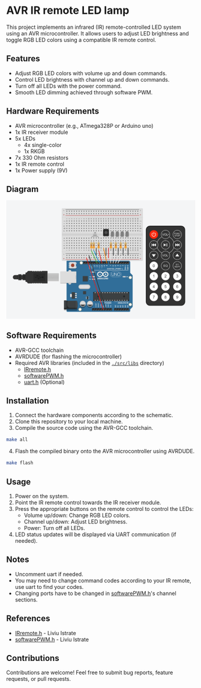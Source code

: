 # AVR IR remote LED lamp

This project implements an infrared (IR) remote-controlled LED system using an AVR microcontroller. It allows users to adjust LED brightness and toggle RGB LED colors using a compatible IR remote control.

## Features

- Adjust RGB LED colors with volume up and down commands.
- Control LED brightness with channel up and down commands.
- Turn off all LEDs with the power command.
- Smooth LED dimming achieved through software PWM.

## Hardware Requirements

- AVR microcontroller (e.g., ATmega328P or Arduino uno)
- 1x IR receiver module
- 5x LEDs
  - 4x single-color
  - 1x RKGB
- 7x 330 Ohm resistors
- 1x IR remote control
- 1x Power supply (9V)

## Diagram

![Diagram](Diagram.png)

## Software Requirements

- AVR-GCC toolchain
- AVRDUDE (for flashing the microcontroller)
- Required AVR libraries (included in the [`./src/libs`](./src/libs) directory)
  - [IRremote.h](./src/libs/IRremote.h)
  - [softwarePWM.h](./src/libs/softwarePWM.h)
  - [uart.h](./src/libs/uart.h) (Optional)

## Installation

1. Connect the hardware components according to the schematic.
2. Clone this repository to your local machine.
3. Compile the source code using the AVR-GCC toolchain.
```bash
make all
```
4. Flash the compiled binary onto the AVR microcontroller using AVRDUDE.
```bash
make flash
```

## Usage

1. Power on the system.
2. Point the IR remote control towards the IR receiver module.
3. Press the appropriate buttons on the remote control to control the LEDs:
   - Volume up/down: Change RGB LED colors.
   - Channel up/down: Adjust LED brightness.
   - Power: Turn off all LEDs.
4. LED status updates will be displayed via UART communication (if needed).

## Notes
- Uncomment uart if needed.
- You may need to change command codes according to your IR remote, use uart to find your codes.
- Changing ports have to be changed in [softwarePWM.h](./src/libs/softwarePWM.h)'s channel sections.

## References
- [IRremote.h](https://www.programming-electronics-diy.xyz/2022/08/ir-remote-control-library-for-avr.html) - Liviu Istrate
- [softwarePWM.h](https://www.programming-electronics-diy.xyz/2021/02/multi-channel-software-pwm-library-for.html) - Liviu Istrate

## Contributions

Contributions are welcome! Feel free to submit bug reports, feature requests, or pull requests.
